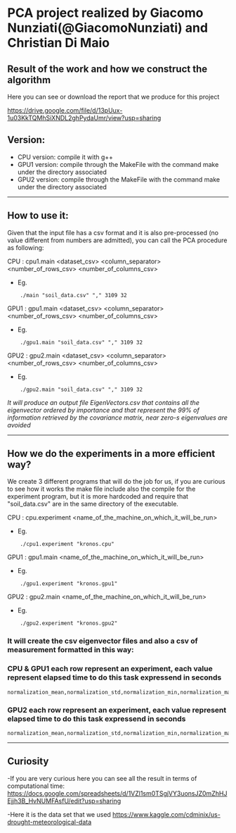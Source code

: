 # PCA project realized by Giacomo Nunziati(@GiacomoNunziati) and Christian Di Maio

## Result of the work and how we construct the algorithm

Here you can see or download the report that we produce for this project

https://drive.google.com/file/d/13pUux-1u03KkTQMhSiXNDL2ghPydaUmr/view?usp=sharing


## Version:

- CPU version: compile it with g++ 
- GPU1 version: compile through the MakeFile with the command make under the directory associated
- GPU2 version: compile through the MakeFile with the command make under the directory associated

---

## How to use it:

Given that the input file has a csv format and it is also pre-processed (no value different from numbers are admitted),
you can call the PCA procedure as following:

CPU : cpu1.main <dataset_csv> <column_separator> <number_of_rows_csv> <number_of_columns_csv> 
- Eg. 
```
    ./main "soil_data.csv" "," 3109 32
```
GPU1 : gpu1.main <dataset_csv> <column_separator> <number_of_rows_csv> <number_of_columns_csv> 
- Eg. 
```
    ./gpu1.main "soil_data.csv" "," 3109 32
```
GPU2 : gpu2.main <dataset_csv> <column_separator> <number_of_rows_csv> <number_of_columns_csv> 
- Eg. 
```
    ./gpu2.main "soil_data.csv" "," 3109 32
```
*It will produce an output file EigenVectors.csv that contains all the eigenvector ordered by importance and that represent the 99% of information retrieved by the covariance matrix, near zero-s eigenvalues are avoided*

---

## How we do the experiments in a more efficient way?
We create 3 different programs that will do the job for us, if you are curious to see how it works the make file include also the compile for the experiment program, but it is more hardcoded and require that "soil_data.csv" are in the same directory of the executable.


CPU : cpu.experiment <name_of_the_machine_on_which_it_will_be_run> 
- Eg. 
```
    ./cpu1.experiment "kronos.cpu"
```

GPU1 : gpu1.main <name_of_the_machine_on_which_it_will_be_run> 
- Eg. 
```
    ./gpu1.experiment "kronos.gpu1"
```

GPU2 : gpu2.main <name_of_the_machine_on_which_it_will_be_run> 
- Eg. 
```
    ./gpu2.experiment "kronos.gpu2"
```
    
### It will create the csv eigenvector files and also a csv of measurement formatted in this way:

### CPU & GPU1 each row represent an experiment, each value represent elapsed time to do this task expressend in seconds
```
normalization_mean,normalization_std,normalization_min,normalization_max,covariance_mean,covariance_std,covariance_min,covariance_max,eigenvalues_mean,eigenvalues_std,eigenvalues_min,eigenvalues_max,eigenvectors_mean,eigenvectors_std,eigenvectors_min,eigenvectors_max
```
### GPU2 each row represent an experiment, each value represent elapsed time to do this task expressend in seconds
```
normalization_mean,normalization_std,normalization_min,normalization_max,covariance_mean,covariance_std,covariance_min,covariance_max,eigenvectors_mean,eigenvectors_std,eigenvectors_min,eigenvectors_max
```
---

## Curiosity 
-If you are very curious here you can see all the result in terms of computational time: https://docs.google.com/spreadsheets/d/1VZl1sm0TSgjVY3uonsJZ0mZhHJEjjh3B_HvNUMFAsfU/edit?usp=sharing

-Here it is the data set that we used 
https://www.kaggle.com/cdminix/us-drought-meteorological-data

